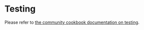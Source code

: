 # Testing

Please refer to [the community cookbook documentation on testing](https://github.com/chef-cookbooks/community_cookbook_documentation/blob/master/TESTING.MD).
